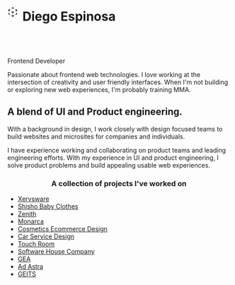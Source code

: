<header style="display: flex; gap: 10px;align-items:center;">
	<div style="width: 24px; height:24px;">
	<svg xmlns="http://www.w3.org/2000/svg" fill="none" viewBox="0 0 24 24" stroke-width="1.5" stroke="currentColor" class="w-6 h-6">
  <path stroke-linecap="round" stroke-linejoin="round" d="m21 7.5-2.25-1.313M21 7.5v2.25m0-2.25-2.25 1.313M3 7.5l2.25-1.313M3 7.5l2.25 1.313M3 7.5v2.25m9 3 2.25-1.313M12 12.75l-2.25-1.313M12 12.75V15m0 6.75 2.25-1.313M12 21.75V19.5m0 2.25-2.25-1.313m0-16.875L12 2.25l2.25 1.313M21 14.25v2.25l-2.25 1.313m-13.5 0L3 16.5v-2.25" />
	</svg>
	</div>
	<h1>Diego Espinosa</h1>
</header>
<p>Frontend Developer</p>
<div>
    <p>
	    Passionate about frontend web technologies. I love working at the intersection of creativity and user friendly interfaces. When I'm not building or exploring new web experiences, I'm probably training MMA.
    </p>
</div>

<h2>A blend of UI and Product engineering.</h2>

<p>With a background in design, I work closely with design focused teams to build websites and microsites for companies and individuals.</p>

<p>I have experience working and collaborating on product teams and leading engineering efforts. With my experience in UI and product engineering, I solve product problems and build appealing usable web experiences.</p>
<h3 align="center">A collection of projects I've worked on</h3>
<section align="center">
<ul align="start">
<li> 
	<a href="https://xervsware.com">Xervsware</a>
</li>
<li>
	<a href="https://shishobabyclothes.ae">Shisho Baby Clothes</a>
</li>
<li>
	<a href="https://aizenith.vercel.app">Zenith</a>
</li>
<li>
	<a href="https://dribbble.com/shots/23841379-Monarca-Landing-Page">Monarca</a>
</li>
<li>
	<a href="https://dribbble.com/shots/24036758-Beauty-Cosmetics-Client?utm_source=Clipboard_Shot&utm_campaign=diego03825&utm_content=Beauty%20Cosmetics%20Client&utm_medium=Social_Share&utm_source=Clipboard_Shot&utm_campaign=diego03825&utm_content=Beauty%20Cosmetics%20Client&utm_medium=Social_Share">
	Cosmetics Ecommerce Design
	</a>
</li>
<li>
	<a href="https://dribbble.com/shots/23995060-Car-Service-Landing-Page?utm_source=Clipboard_Shot&utm_campaign=diego03825&utm_content=Car%20Service%20Landing%20Page&utm_medium=Social_Share&utm_source=Clipboard_Shot&utm_campaign=diego03825&utm_content=Car%20Service%20Landing%20Page&utm_medium=Social_Share">
	Car Service Design
	</a>
</li>
<li>
	<a href="https://touch-room.vercel.app/">Touch Room</a>
	</li>
<li>
	<a href="https://dribbble.com/shots/24020899-Software-House-Company-Landing-Page?utm_source=Clipboard_Shot&utm_campaign=diego03825&utm_content=Software%20House%20Company%20Landing%20Page&utm_medium=Social_Share&utm_source=Clipboard_Shot&utm_campaign=diego03825&utm_content=Software%20House%20Company%20Landing%20Page&utm_medium=Social_Share">Software House Company</a>
	</li>
<li>
	<a href="https://gea-platform.vercel.app/">GEA</a>
	</li>
<li>
	<a href="https://gea-platform.vercel.app/">Ad Astra</a>
	</li>
<li>
<a href="https://geits.tech">GEITS</a>
</li>
</ul>
</section>
